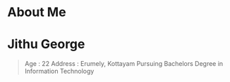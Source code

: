 # **About Me**

# **Jithu George**
> Age : 22
> Address : Erumely, Kottayam
> Pursuing Bachelors Degree in Information Technology



